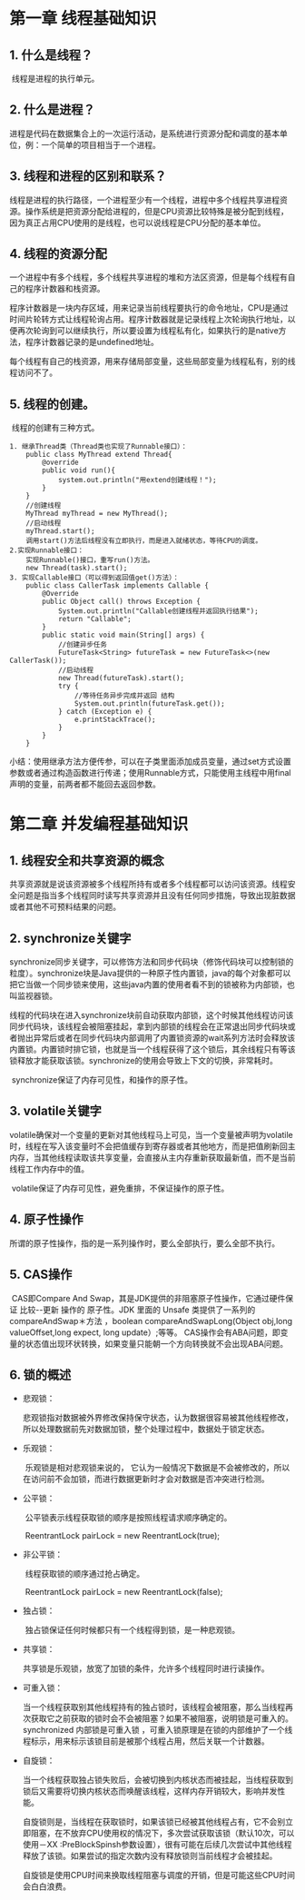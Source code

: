 # 第一章 线程基础知识

## 1. 什么是线程？

​	线程是进程的执行单元。

## 2. 什么是进程？

​	进程是代码在数据集合上的一次运行活动，是系统进行资源分配和调度的基本单位，例：一个简单的项目相当于一个进程。

## 3. 线程和进程的区别和联系？

​	线程是进程的执行路径，一个进程至少有一个线程，进程中多个线程共享进程资源。操作系统是把资源分配给进程的，但是CPU资源比较特殊是被分配到线程，因为真正占用CPU使用的是线程，也可以说线程是CPU分配的基本单位。

## 4. 线程的资源分配

​	一个进程中有多个线程，多个线程共享进程的堆和方法区资源，但是每个线程有自己的程序计数器和栈资源。

​	程序计数器是一块内存区域，用来记录当前线程要执行的命令地址，CPU是通过时间片轮转方式让线程轮询占用。程序计数器就是记录线程上次轮询执行地址，以便再次轮询到可以继续执行，所以要设置为线程私有化，如果执行的是native方法，程序计数器记录的是undefined地址。

​	每个线程有自己的栈资源，用来存储局部变量，这些局部变量为线程私有，别的线程访问不了。

## 5. 线程的创建。

​	线程的创建有三种方式。

	1. 继承Thread类（Thread类也实现了Runnable接口）：
		public class MyThread extend Thread{
	        @override
	        public void run(){
	            system.out.println("用extend创建线程！");
	        }
		}
		//创建线程
		MyThread myThread = new MyThread();
		//启动线程
		myThread.start();
		调用start()方法后线程没有立即执行，而是进入就绪状态，等待CPU的调度。
	2.实现Runnable接口：
		实现Runnable()接口，重写run()方法。
		new Thread(task).start();
	3. 实现Callable接口（可以得到返回值get()方法）：
	    public class CallerTask implements Callable {
	        @Override
	        public Object call() throws Exception {
	            System.out.println("Callable创建线程并返回执行结果");
	            return "Callable";
	        }
	        public static void main(String[] args) {
	            //创建异步任务
	            FutureTask<String> futureTask = new FutureTask<>(new CallerTask());
	            //启动线程
	            new Thread(futureTask).start();
	            try {
	                //等待任务异步完成并返回 结构
	                System.out.println(futureTask.get());
	            } catch (Exception e) {
	                e.printStackTrace();
	            }
	        }
	    }

​	小结：使用继承方法方便传参，可以在子类里面添加成员变量，通过set方式设置参数或者通过构造函数进行传递；使用Runnable方式，只能使用主线程中用final声明的变量，前两者都不能回去返回参数。

# 第二章 并发编程基础知识

## 1. 线程安全和共享资源的概念

​	共享资源就是说该资源被多个线程所持有或者多个线程都可以访问该资源。线程安全问题是指当多个线程同时读写共享资源并且没有任何同步措施，导致出现脏数据或者其他不可预料结果的问题。

## 2. synchronize关键字

​	synchronize同步关键字，可以修饰方法和同步代码块（修饰代码块可以控制锁的粒度）。synchronize块是Java提供的一种原子性内置锁，java的每个对象都可以把它当做一个同步锁来使用，这些java内置的使用者看不到的锁被称为内部锁，也叫监视器锁。

​	线程的代码块在进入synchronize块前自动获取内部锁，这个时候其他线程访问该同步代码块，该线程会被阻塞挂起，拿到内部锁的线程会在正常退出同步代码块或者抛出异常后或者在同步代码块内部调用了内置锁资源的wait系列方法时会释放该内置锁。内置锁时排它锁，也就是当一个线程获得了这个锁后，其余线程只有等该锁释放才能获取该锁。synchronize的使用会导致上下文的切换，非常耗时。

​	synchronize保证了内存可见性，和操作的原子性。

## 3. volatile关键字

​	volatile确保对一个变量的更新对其他线程马上可见，当一个变量被声明为volatile时，线程在写入该变量时不会把值缓存到寄存器或者其他地方，而是把值刷新回主内存，当其他线程读取该共享变量，会直接从主内存重新获取最新值，而不是当前线程工作内存中的值。

​	volatile保证了内存可见性，避免重排，不保证操作的原子性。

## 4. 原子性操作

​	所谓的原子性操作，指的是一系列操作时，要么全部执行，要么全部不执行。

## 5. CAS操作

​	CAS即Compare And Swap，其是JDK提供的非阻塞原子性操作，它通过硬件保证  比较--更新  操作的 原子性。JDK 里面的 Unsafe 类提供了一系列的 compareAndSwap＊方法 ，boolean compareAndSwapLong(Object obj,long valueOffset,long expect, long update）;等等。    CAS操作会有ABA问题，即变量的状态值出现环状转换，如果变量只能朝一个方向转换就不会出现ABA问题。

## 6. 锁的概述

- 悲观锁：

  ​	悲观锁指对数据被外界修改保持保守状态，认为数据很容易被其他线程修改，所以处理数据前先对数据加锁，整个处理过程中，数据处于锁定状态。

- 乐观锁：

  ​	乐观锁是相对悲观锁来说的， 它认为一般情况下数据是不会被修改的，所以在访问前不会加锁，而进行数据更新时才会对数据是否冲突进行检测。

- 公平锁：

  ​	公平锁表示线程获取锁的顺序是按照线程请求顺序确定的。

  ​	ReentrantLock pairLock = new ReentrantLock(true);    

- 非公平锁：

  ​	线程获取锁的顺序通过抢占确定。

  ​	ReentrantLock pairLock = new ReentrantLock(false);  

- 独占锁：

  ​	独占锁保证任何时候都只有一个线程得到锁，是一种悲观锁。

- 共享锁：

  ​	共享锁是乐观锁，放宽了加锁的条件，允许多个线程同时进行读操作。

- 可重入锁：

  ​	当一个线程获取别其他线程持有的独占锁时，该线程会被阻塞，那么当线程再次获取它之前获取的锁时会不会被阻塞？如果不被阻塞，说明锁是可重入的。synchronized 内部锁是可重入锁 ，可重入锁原理是在锁的内部维护了一个线程标示，用来标示该锁目前是被那个线程占用，然后关联一个计数器。   

- 自旋锁：

  ​	当一个线程获取独占锁失败后，会被切换到内核状态而被挂起，当线程获取到锁后又需要将切换内核状态而唤醒该线程，这样内存开销较大，影响并发性能。

  ​	自旋锁则是，当线程在获取锁时，如果该锁已经被其他线程占有，它不会别立即阻塞，在不放弃CPU使用权的情况下，多次尝试获取该锁（默认10次，可以使用－XX :PreBlockSpinsh参数设置），很有可能在后续几次尝试中其他线程释放了该锁。如果尝试的指定次数内没有释放锁则当前线程才会被挂起。

  ​	自旋锁是使用CPU时间来换取线程阻塞与调度的开销，但是可能这些CPU时间会白白浪费。

	​	